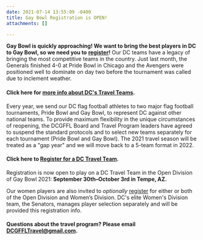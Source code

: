 ```yaml
---
date: 2021-07-14 13:55:09 -0400
title: Gay Bowl Registration is OPEN!
attachments: []

---
```

**Gay Bowl is quickly approaching! We want to bring the best players in DC to Gay Bowl, so we need you to** [**register**](https://docs.google.com/forms/d/e/1FAIpQLSfvWKFUThzm0pCT563RM6LtVCYH4JCWcADSFctCBWas4Lhqhg/viewform?usp=sf_link)**!** Our DC teams have a legacy of bringing the most competitive teams in the country. Just last month, the Generals finished 4-0 at Pride Bowl in Chicago and the Avengers were positioned well to dominate on day two before the tournament was called due to inclement weather.

#### Click here for [more info about DC's Travel Teams](/travel-program/).

Every year, we send our DC flag football athletes to two major flag football tournaments, Pride Bowl and Gay Bowl, to represent DC against other national teams. To provide maximum flexibility in the unique circumstances of reopening, the DCGFFL Board and Travel Program leaders have agreed to suspend the standard protocols and to select new teams separately for each tournament (Pride Bowl and Gay Bowl). The 2021 travel season will be treated as a "gap year" and we will move back to a 5-team format in 2022.

#### Click here to [Register for a DC Travel Team](https://docs.google.com/forms/d/e/1FAIpQLSfvWKFUThzm0pCT563RM6LtVCYH4JCWcADSFctCBWas4Lhqhg/viewform?usp=sf_link).

Registration is now open to play on a DC Travel Team in the Open Division of Gay Bowl 2021:  **September 30th–October 3rd in Tempe, AZ.**

Our women players are also invited to _optionally_ [register](https://docs.google.com/forms/d/e/1FAIpQLSfvWKFUThzm0pCT563RM6LtVCYH4JCWcADSFctCBWas4Lhqhg/viewform?usp=sf_link) for either or both of the Open Division and Women’s Division. DC's elite Women's Division team, the Senators, manages player selection separately and will be provided this registration info.

#### **Questions about the travel program? Please email** [DCGFFLTravel@gmail.com](mailto:DCGFFLTravel@gmail.com).